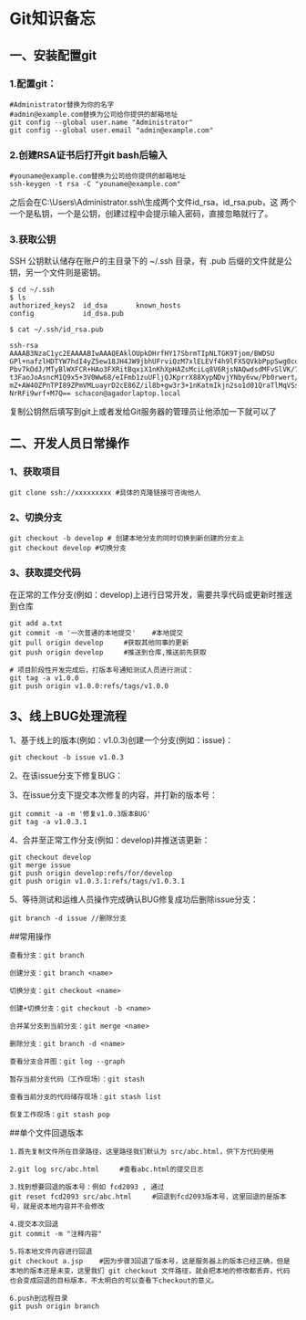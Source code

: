 # Git知识备忘

## 一、安装配置git

### 1.配置git：

```
#Administrator替换为你的名字
#admin@example.com替换为公司给你提供的邮箱地址
git config --global user.name "Administrator"
git config --global user.email "admin@example.com"
```
### 2.创建RSA证书后打开git bash后输入

```
#youname@example.com替换为公司给你提供的邮箱地址
ssh-keygen -t rsa -C "youname@example.com"
```
之后会在C:\Users\Administrator.ssh\生成两个文件id_rsa，id_rsa.pub，这
两个一个是私钥，一个是公钥，创建过程中会提示输入密码，直接忽略就行了。

### 3.获取公钥
SSH 公钥默认储存在账户的主目录下的 ~/.ssh 目录，有 .pub 后缀的文件就是公钥，另一个文件则是密钥。
```
$ cd ~/.ssh
$ ls
authorized_keys2  id_dsa       known_hosts
config            id_dsa.pub

$ cat ~/.ssh/id_rsa.pub

ssh-rsa AAAAB3NzaC1yc2EAAAABIwAAAQEAklOUpkDHrfHY17SbrmTIpNLTGK9Tjom/BWDSU
GPl+nafzlHDTYW7hdI4yZ5ew18JH4JW9jbhUFrviQzM7xlELEVf4h9lFX5QVkbPppSwg0cda3
Pbv7kOdJ/MTyBlWXFCR+HAo3FXRitBqxiX1nKhXpHAZsMciLq8V6RjsNAQwdsdMFvSlVK/7XA
t3FaoJoAsncM1Q9x5+3V0Ww68/eIFmb1zuUFljQJKprrX88XypNDvjYNby6vw/Pb0rwert/En
mZ+AW4OZPnTPI89ZPmVMLuayrD2cE86Z/il8b+gw3r3+1nKatmIkjn2so1d01QraTlMqVSsbx
NrRFi9wrf+M7Q== schacon@agadorlaptop.local
```

复制公钥然后填写到git上或者发给Git服务器的管理员让他添加一下就可以了

## 二、开发人员日常操作

### 1、获取项目

```
git clone ssh://xxxxxxxxx #具体的克隆链接可咨询他人
```

### 2、切换分支

```
git checkout -b develop # 创建本地分支的同时切换到新创建的分支上
git checkout develop #切换分支
```
### 3、获取提交代码

在正常的工作分支(例如：develop)上进行日常开发，需要共享代码或更新时推送到仓库

```
git add a.txt
git commit -m '⼀次普通的本地提交'    #本地提交
git pull origin develop     #获取其他同事的更新
git push origin develop     #推送到仓库,推送前先获取

# 项目阶段性开发完成后，打版本号通知测试人员进行测试：
git tag -a v1.0.0
git push origin v1.0.0:refs/tags/v1.0.0
```

## 3、线上BUG处理流程

1、基于线上的版本(例如：v1.0.3)创建一个分支(例如：issue)：

```
git checkout -b issue v1.0.3

```
2、在该issue分支下修复BUG：

3、在issue分支下提交本次修复的内容，并打新的版本号：
```
git commit -a -m '修复v1.0.3版本BUG'
git tag -a v1.0.3.1
```

4、合并至正常工作分支(例如：develop)并推送该更新：

```
git checkout develop
git merge issue
git push origin develop:refs/for/develop
git push origin v1.0.3.1:refs/tags/v1.0.3.1
```

5、等待测试和运维人员操作完成确认BUG修复成功后删除issue分支：
```
git branch -d issue //删除分支
```

##常用操作

```
查看分支：git branch

创建分支：git branch <name>

切换分支：git checkout <name>

创建+切换分支：git checkout -b <name>

合并某分支到当前分支：git merge <name>

删除分支：git branch -d <name>

查看分支合并图：git log --graph

暂存当前分支代码（工作现场）：git stash 

查看当前分支的代码储存现场：git stash list

恢复工作现场：git stash pop

```
##单个文件回退版本

```
1.首先复制文件所在目录路径，这里路径我们默认为 src/abc.html，供下方代码使用

2.git log src/abc.html     #查看abc.html的提交日志

3.找到想要回退的版本号：例如 fcd2093 , 通过 
git reset fcd2093 src/abc.html     #回退到fcd2093版本号，这里回退的是版本号，就是说本地内容并不会修改

4.提交本次回退
git commit -m "注释内容"

5.将本地文件内容进行回退
git checkout a.jsp    #因为步骤3回退了版本号，这是服务器上的版本已经正确，但是本地的版本还是未变，这里我们 git checkout 文件路径，就会把本地的修改都丢弃，代码也会变成回退的目标版本，不太明白的可以查看下checkout的意义。

6.push到远程目录
git push origin branch

```

